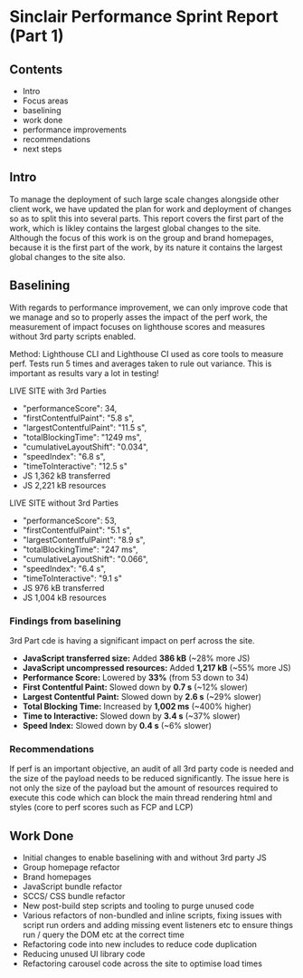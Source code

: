 

# Sinclair Performance Sprint Report (Part 1)

## Contents

- Intro
- Focus areas
- baselining
- work done
- performance improvements
- recommendations
- next steps

## Intro

To manage the deployment of such large scale changes alongside other client work, we have updated the plan for work and deployment of changes so as to split this into several parts. This report covers the first part of the work, which is likley contains the largest global changes to the site. Although the focus of this work is on the group and brand homepages, because it is the first part of the work, by its nature it contains the largest global changes to the site also.

## Baselining

With regards to performance improvement, we can only improve code that we manage and so to properly asses the impact of the perf work, the measurement of impact focuses on lighthouse scores and measures without 3rd party scripts enabled.

Method: 
Lighthouse CLI and Lighthouse CI used as core tools to measure perf.
Tests run 5 times and averages taken to rule out variance. This is important as results vary a lot in testing!

LIVE SITE with 3rd Parties

- "performanceScore": 34,
- "firstContentfulPaint": "5.8 s",
- "largestContentfulPaint": "11.5 s",
- "totalBlockingTime": "1249 ms",
- "cumulativeLayoutShift": "0.034",
- "speedIndex": "6.8 s",
- "timeToInteractive": "12.5 s"
- JS 1,362 kB transferred
- JS 2,221 kB resources

LIVE SITE without 3rd Parties

- "performanceScore": 53,
- "firstContentfulPaint": "5.1 s",
- "largestContentfulPaint": "8.9 s",
- "totalBlockingTime": "247 ms",
- "cumulativeLayoutShift": "0.066",
- "speedIndex": "6.4 s",
- "timeToInteractive": "9.1 s"
- JS 976 kB  transferred
- JS 1,004 kB resources

### Findings from baselining

3rd Part cde is having a significant impact on perf across the site. 

- **JavaScript transferred size:** Added **386 kB** (~28% more JS)
- **JavaScript uncompressed resources:** Added **1,217 kB** (~55% more JS)
- **Performance Score:** Lowered by **33%** (from 53 down to 34)
- **First Contentful Paint:** Slowed down by **0.7 s** (~12% slower)
- **Largest Contentful Paint:** Slowed down by **2.6 s** (~29% slower)
- **Total Blocking Time:** Increased by **1,002 ms** (~400% higher)
- **Time to Interactive:** Slowed down by **3.4 s** (~37% slower)
- **Speed Index:** Slowed down by **0.4 s** (~6% slower)

### Recommendations

If perf is an important objective, an audit of all 3rd party code is needed and the size of the payload needs to be reduced significantly. The issue here is not only the size of the payload but the amount of resources required to execute this code which can block the main thread rendering html and styles (core to perf scores such as FCP and LCP)

## Work Done

- Initial changes to enable baselining with and without 3rd party JS 
- Group homepage refactor
- Brand homepages
- JavaScript bundle refactor
- SCCS/ CSS bundle refactor
- New post-build step scripts and tooling to purge unused code
- Various refactors of non-bundled and inline scripts, fixing issues with script run orders and adding missing event listeners etc to ensure things run / query the DOM etc at the correct time
- Refactoring code into new includes to reduce code duplication 
- Reducing unused UI library code
- Refactoring carousel code across the site to optimise load times
